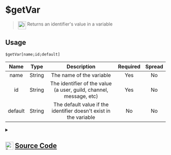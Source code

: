 # $getVar
> <img align="top" src="https://upload.wikimedia.org/wikipedia/commons/thumb/e/e4/Infobox_info_icon.svg/160px-Infobox_info_icon.svg.png?20150409153300" alt="image" width="25" height="auto"> Returns an identifier's value in a variable
## Usage
```
$getVar[name;id;default]
```
| Name | Type | Description | Required | Spread
| :---: | :---: | :---: | :---: | :---: |
name | String | The name of the variable | Yes | No
id | String | The identifier of the value (a user, guild, channel, message, etc) | Yes | No
default | String | The default value if the identifier doesn't exist in the variable | No | No
<details>
<summary>
    
## <img align="top" src="https://cdn4.iconfinder.com/data/icons/iconsimple-logotypes/512/github-512.png" alt="image" width="25" height="auto">  [Source Code](https://github.com/tryforge/ForgeScript-V2/blob/main/src/native/getVar.ts)
    
</summary>
    
```ts
import { ArgType, NativeFunction, Return } from "forgescript"
import { ForgeDB } from ".."

export default new NativeFunction({
    name: "$getVar",
    description: "Returns an identifier's value in a variable",
    unwrap: true,
    args: [
        {
            name: "name",
            description: "The name of the variable",
            rest: false,
            type: ArgType.String,
            required: true,
        },
        {
            name: "id",
            description: "The identifier of the value (a user, guild, channel, message, etc)",
            rest: false,
            type: ArgType.String,
            required: true,
        },
        {
            name: "default",
            description: "The default value if the identifier doesn't exist in the variable",
            rest: false,
            required: false,
            type: ArgType.String,
        },
    ],
    brackets: true,
    async execute(_ctx, [name, id, def]) {
        const data = await ForgeDB.get(name, id)
        return Return.success(data?.value ?? def)
    },
})

```
    
</details>